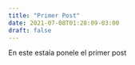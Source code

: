 ```yaml
---
title: "Primer Post"
date: 2021-07-08T01:28:09-03:00
draft: false
---
```


En este estaía ponele el primer post